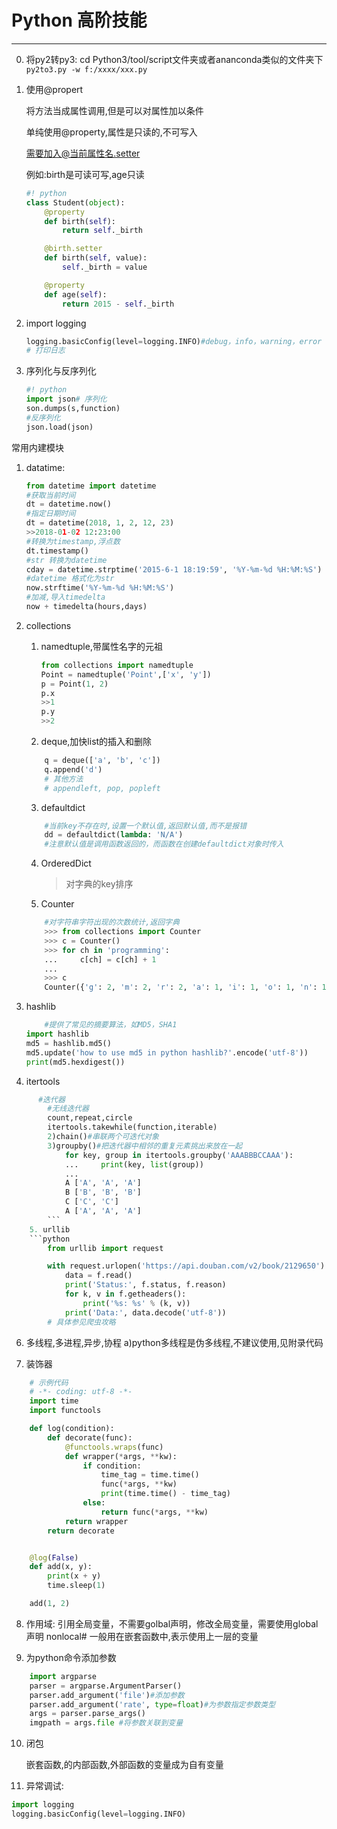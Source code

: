 # Python 高阶技能

* * *

0.  将py2转py3:
    cd Python3/tool/script文件夹或者ananconda类似的文件夹下
    `py2to3.py -w f:/xxxx/xxx.py`

1.  使用@propert

    将方法当成属性调用,但是可以对属性加以条件

    单纯使用@property,属性是只读的,不可写入

    需要加入@当前属性名.setter

    例如:birth是可读可写,age只读

    ```python
    #! python
    class Student(object):
        @property
        def birth(self):
            return self._birth

        @birth.setter
        def birth(self, value):
            self._birth = value

        @property
        def age(self):
            return 2015 - self._birth
    ```

2.  import logging

    ```python
    logging.basicConfig(level=logging.INFO)#debug，info，warning，error
    # 打印日志
    ```

3.  序列化与反序列化

    ```python
    #! python
    import json# 序列化
    son.dumps(s,function)
    #反序列化
    json.load(json)
    ```

常用内建模块

1.  datatime:

    ```python
    from datetime import datetime
    #获取当前时间
    dt = datetime.now()
    #指定日期时间
    dt = datetime(2018, 1, 2, 12, 23)
    >>2018-01-02 12:23:00
    #转换为timestamp,浮点数
    dt.timestamp()
    #str 转换为datetime
    cday = datetime.strptime('2015-6-1 18:19:59', '%Y-%m-%d %H:%M:%S')
    #datetime 格式化为str
    now.strftime('%Y-%m-%d %H:%M:%S')
    #加减,导入timedelta
    now + timedelta(hours,days)
    ```

2.  collections

    1.  namedtuple,带属性名字的元祖

        ```python
        from collections import namedtuple
        Point = namedtuple('Point',['x', 'y'])
        p = Point(1, 2)
        p.x
        >>1
        p.y
        >>2
        ```

    2.  deque,加快list的插入和删除

    ```Python
    	q = deque(['a', 'b', 'c'])
    	q.append('d')
    	# 其他方法
    	# appendleft, pop, popleft
    ```

    3.  defaultdict

    ```python
    	#当前key不存在时,设置一个默认值,返回默认值,而不是报错
    	dd = defaultdict(lambda: 'N/A')
    	#注意默认值是调用函数返回的，而函数在创建defaultdict对象时传入
    ```

    4.  OrderedDict

        > 对字典的key排序

    5.  Counter

    ```python
        #对字符串字符出现的次数统计,返回字典
        >>> from collections import Counter
    	>>> c = Counter()
    	>>> for ch in 'programming':
    	...     c[ch] = c[ch] + 1
    	...
    	>>> c
    	Counter({'g': 2, 'm': 2, 'r': 2, 'a': 1, 'i': 1, 'o': 1, 'n': 1, 'p': 1})
    ```

3.  hashlib

    ```python
    	#提供了常见的摘要算法，如MD5，SHA1
    import hashlib
    md5 = hashlib.md5()
    md5.update('how to use md5 in python hashlib?'.encode('utf-8'))
    print(md5.hexdigest())
    ```

4.  itertools

````python
      #迭代器
    	#无线迭代器
    	count,repeat,circle
    	itertools.takewhile(function,iterable)
    	2)chain()#串联两个可迭代对象
    	3)groupby()#把迭代器中相邻的重复元素挑出来放在一起
    		for key, group in itertools.groupby('AAABBBCCAAA'):
    		...     print(key, list(group))
    		...
    		A ['A', 'A', 'A']
    		B ['B', 'B', 'B']
    		C ['C', 'C']
    		A ['A', 'A', 'A']
        ```
    5. urllib
    ```python
    	from urllib import request

        with request.urlopen('https://api.douban.com/v2/book/2129650') as f:
            data = f.read()
            print('Status:', f.status, f.reason)
            for k, v in f.getheaders():
                print('%s: %s' % (k, v))
            print('Data:', data.decode('utf-8'))
        # 具体参见爬虫攻略
````

6.  多线程,多进程,异步,协程
    a)python多线程是伪多线程,不建议使用,见附录代码

7.  装饰器

```python
    # 示例代码
    # -*- coding: utf-8 -*-
    import time
    import functools

    def log(condition):
        def decorate(func):
            @functools.wraps(func)
            def wrapper(*args, **kw):
                if condition:
                    time_tag = time.time()
                    func(*args, **kw)
                    print(time.time() - time_tag)
                else:
                    return func(*args, **kw)
            return wrapper
        return decorate


    @log(False)
    def add(x, y):
        print(x + y)
        time.sleep(1)

    add(1, 2)
```

8.  作用域:
    引用全局变量，不需要golbal声明，修改全局变量，需要使用global声明
    nonlocal# 一般用在嵌套函数中,表示使用上一层的变量

9.  为python命令添加参数

```python
	import argparse
	parser = argparse.ArgumentParser()
	parser.add_argument('file')#添加参数
	parser.add_argument('rate', type=float)#为参数指定参数类型
	args = parser.parse_args()
	imgpath = args.file #将参数关联到变量
```

10. 闭包

    嵌套函数,的内部函数,外部函数的变量成为自有变量

11. 异常调试:

```python
import logging
logging.basicConfig(level=logging.INFO)
```
